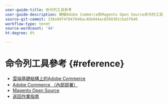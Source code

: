 ```yaml
---
user-guide-title: 命令列工具參考
user-guide-description: 瞭解Adobe Commerce和Magento Open Source命令列工具的所有可用命令、引數和選項。
source-git-commit: 338a99f4f047640ac4bb944ac8599301cba5f646
workflow-type: tm+mt
source-wordcount: '44'
ht-degree: 0%

---
```



# 命令列工具參考 {#reference}

- [雲端基礎結構上的Adobe Commerce](commerce.md)
- [Adobe Commerce （內部部署）](commerce-on-premises.md)
- [Magento Open Source](magento-open-source.md)
- [返回作業指南](https://experienceleague.adobe.com/docs/commerce-operations/operational-guides/home.html)
